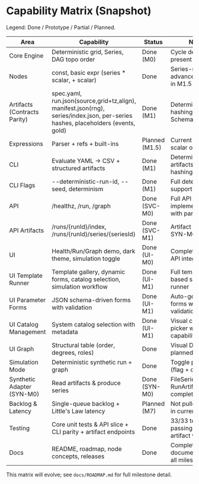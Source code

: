 # Capability Matrix (Snapshot)

Legend: Done / Prototype / Partial / Planned.

| Area | Capability | Status | Notes |
|------|------------|--------|-------|
| Core Engine | Deterministic grid, Series<T>, DAG topo order | Done (M0) | Cycle detection present |
| Nodes | const, basic expr (series * scalar, + scalar) | Done | Series-series & advanced built-ins in M1.5 |
| Artifacts (Contracts Parity) | spec.yaml, run.json(source,grid+tz,align), manifest.json(rng), series/index.json, per-series hashes, placeholders (events, gold) | Done (M1) | Deterministic hashing + JSON Schema validation |
| Expressions | Parser + refs + built-ins | Planned (M1.5) | Current inline scalar ops only |
| CLI | Evaluate YAML -> CSV + structured artifacts | Done (M1) | Deterministic artifacts with hashing |
| CLI Flags | --deterministic-run-id, --seed, determinism | Done (M1) | Full determinism support |
| API | /healthz, /run, /graph | Done (SVC-M0) | Full API implementation with parity tests |
| API Artifacts | /runs/{runId}/index, /runs/{runId}/series/{seriesId} | Done (SVC-M1) | Artifact serving via SYN-M0 adapters |
| UI | Health/Run/Graph demo, dark theme, simulation toggle | Done (UI-M0) | Complete SPA with API integration |
| UI Template Runner | Template gallery, dynamic forms, catalog selection, simulation workflow | Done (UI-M1) | Full template-based simulation runner |
| UI Parameter Forms | JSON schema-driven forms with validation | Done (UI-M1) | Auto-generated forms with type validation |
| UI Catalog Management | System catalog selection with metadata | Done (UI-M1) | Visual catalog picker with capabilities |
| UI Graph | Structural table (order, degrees, roles) | Done | Visual DAG planned for later |
| Simulation Mode | Deterministic synthetic run + graph | Done | Toggle persisted (flag + query) |
| Synthetic Adapter (SYN-M0) | Read artifacts & produce series | Done (SYN-M0) | FileSeriesReader, RunArtifactAdapter complete |
| Backlog & Latency | Single-queue backlog + Little's Law latency | Planned (M7) | Not pulled forward in current roadmap |
| Testing | Core unit tests & API slice + CLI parity + artifact endpoints | Done | 33/33 tests passing including artifact validation |
| Docs | README, roadmap, node concepts, releases | Done | Complete documentation for all milestones |

This matrix will evolve; see `docs/ROADMAP.md` for full milestone detail.
